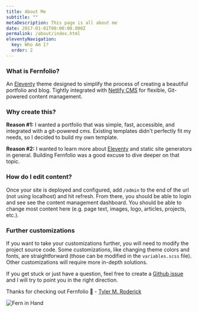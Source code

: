 ```yaml
---
title: About Me
subtitle: ""
metaDescription: This page is all about me
date: 2017-01-01T00:00:00.000Z
permalink: /about/index.html
eleventyNavigation:
  key: Who Am I?
  order: 2
---
```


### What is Fernfolio?
An [Eleventy](https://www.11ty.io/) theme designed to simplify the process of creating a beautiful portfolio and blog. Tightly integrated with [Netlify CMS](https://www.netlifycms.org/) for flexible, Git-powered content management.

### Why create this?

**Reason #1:** I wanted a portfolio that was simple, fast, accessible, and integrated with a git-powered cms. Existing templates didn't perfectly fit my needs, so I decided to build my own template.

**Reason #2:** I wanted to learn more about [Eleventy](https://www.11ty.dev/) and static site generators in general. Building Fernfolio was a good excuse to dive deeper on that topic.

### How do I edit content?
Once your site is deployed and configured, add `/admin` to the end of the url (not using localhost) and hit refresh. From there, you should be able to login and see see the content management dashboard. You should be able to change most content here (e.g. page text, images, logo, articles, projects, etc.).

### Further customizations
If you want to take your customizations further, you will need to modify the project source code. Some customizations, like changing theme colors and fonts, are straightforward (those can be modified in the `variables.scss` file). Other customizations will require more in-depth solutions.

If you get stuck or just have a question, feel free to create a [Github issue](https://github.com/TylerMRoderick/fernfolio-11ty-template/issues) and I will try to point you in the right direction.

Thanks for checking out Fernfolio 👋 - [Tyler M. Roderick](https://www.tylerroderick.com/)

![Fern in Hand](/src/assets/img/fern-forest.jpeg "Fern in Hand")
